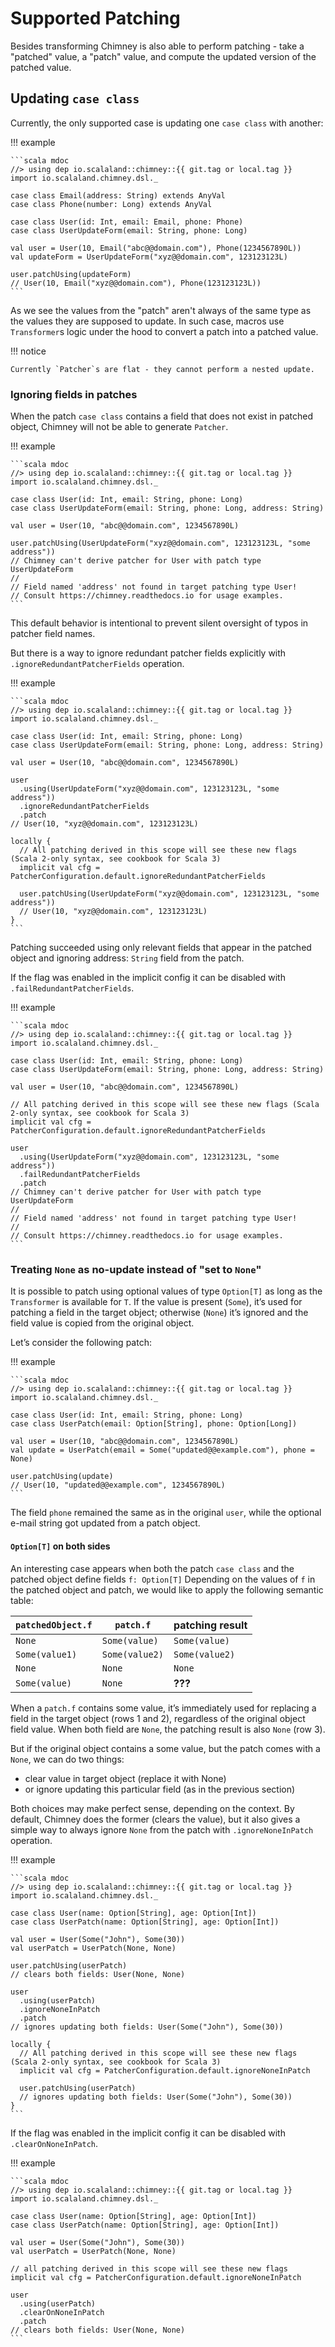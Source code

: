 # Supported Patching

Besides transforming Chimney is also able to perform patching - take a "patched" value, a "patch" value, and compute
the updated version of the patched value.

## Updating `case class`

Currently, the only supported case is updating one `case class` with another: 

!!! example

    ```scala mdoc
    //> using dep io.scalaland::chimney::{{ git.tag or local.tag }}
    import io.scalaland.chimney.dsl._
    
    case class Email(address: String) extends AnyVal
    case class Phone(number: Long) extends AnyVal
    
    case class User(id: Int, email: Email, phone: Phone)
    case class UserUpdateForm(email: String, phone: Long)
    
    val user = User(10, Email("abc@@domain.com"), Phone(1234567890L))
    val updateForm = UserUpdateForm("xyz@@domain.com", 123123123L)
    
    user.patchUsing(updateForm)
    // User(10, Email("xyz@@domain.com"), Phone(123123123L))
    ```

As we see the values from the "patch" aren't always of the same type as the values they are supposed to update.
In such case, macros use `Transformer`s logic under the hood to convert a patch into a patched value. 

!!! notice

    Currently `Patcher`s are flat - they cannot perform a nested update. 

### Ignoring fields in patches

When the patch `case class` contains a field that does not exist in patched object, Chimney will not be able to generate
`Patcher`.

!!! example

    ```scala mdoc
    //> using dep io.scalaland::chimney::{{ git.tag or local.tag }}
    import io.scalaland.chimney.dsl._
    
    case class User(id: Int, email: String, phone: Long)
    case class UserUpdateForm(email: String, phone: Long, address: String)
    
    val user = User(10, "abc@@domain.com", 1234567890L)
    
    user.patchUsing(UserUpdateForm("xyz@@domain.com", 123123123L, "some address"))
    // Chimney can't derive patcher for User with patch type UserUpdateForm
    // 
    // Field named 'address' not found in target patching type User!
    // Consult https://chimney.readthedocs.io for usage examples.
    ```

This default behavior is intentional to prevent silent oversight of typos in patcher field names.

But there is a way to ignore redundant patcher fields explicitly with `.ignoreRedundantPatcherFields` operation.

!!! example

    ```scala mdoc
    //> using dep io.scalaland::chimney::{{ git.tag or local.tag }}
    import io.scalaland.chimney.dsl._
    
    case class User(id: Int, email: String, phone: Long)
    case class UserUpdateForm(email: String, phone: Long, address: String)
    
    val user = User(10, "abc@@domain.com", 1234567890L)

    user
      .using(UserUpdateForm("xyz@@domain.com", 123123123L, "some address"))
      .ignoreRedundantPatcherFields
      .patch
    // User(10, "xyz@@domain.com", 123123123L)
    
    locally {
      // All patching derived in this scope will see these new flags (Scala 2-only syntax, see cookbook for Scala 3)
      implicit val cfg = PatcherConfiguration.default.ignoreRedundantPatcherFields
      
      user.patchUsing(UserUpdateForm("xyz@@domain.com", 123123123L, "some address"))
      // User(10, "xyz@@domain.com", 123123123L)
    }
    ```

Patching succeeded using only relevant fields that appear in the patched object and ignoring address: `String` field 
from the patch.

If the flag was enabled in the implicit config it can be disabled with `.failRedundantPatcherFields`.

!!! example

    ```scala mdoc
    //> using dep io.scalaland::chimney::{{ git.tag or local.tag }}
    import io.scalaland.chimney.dsl._

    case class User(id: Int, email: String, phone: Long)
    case class UserUpdateForm(email: String, phone: Long, address: String)
    
    val user = User(10, "abc@@domain.com", 1234567890L)
    
    // All patching derived in this scope will see these new flags (Scala 2-only syntax, see cookbook for Scala 3)
    implicit val cfg = PatcherConfiguration.default.ignoreRedundantPatcherFields
    
    user
      .using(UserUpdateForm("xyz@@domain.com", 123123123L, "some address"))
      .failRedundantPatcherFields
      .patch
    // Chimney can't derive patcher for User with patch type UserUpdateForm
    // 
    // Field named 'address' not found in target patching type User!
    //
    // Consult https://chimney.readthedocs.io for usage examples.
    ```

### Treating `None` as no-update instead of "set to `None`"

It is possible to patch using optional values of type `Option[T]` as long as the `Transformer` is available for `T`.
If the value is present (`Some`), it’s used for patching a field in the target object; otherwise (`None`) it’s ignored
and the field value is copied from the original object.

Let’s consider the following patch:

!!! example

    ```scala mdoc
    //> using dep io.scalaland::chimney::{{ git.tag or local.tag }}
    import io.scalaland.chimney.dsl._
    
    case class User(id: Int, email: String, phone: Long)
    case class UserPatch(email: Option[String], phone: Option[Long])
    
    val user = User(10, "abc@@domain.com", 1234567890L)
    val update = UserPatch(email = Some("updated@@example.com"), phone = None)
    
    user.patchUsing(update)
    // User(10, "updated@@example.com", 1234567890L)
    ```

The field `phone` remained the same as in the original `user`, while the optional e-mail string got updated from
a patch object.

#### `Option[T]` on both sides

An interesting case appears when both the patch `case class` and the patched object define fields `f: Option[T]`
Depending on the values of `f` in the patched object and patch, we would like to apply the following semantic table:

| `patchedObject.f` | `patch.f`      | patching result |
|-------------------|----------------|-----------------|
| `None`            | `Some(value)`  | `Some(value)`   |
| `Some(value1)`    | `Some(value2)` | `Some(value2)`  |
| `None`            | `None`         | `None`          |
| `Some(value)`     | `None`         | **???**         |

When a `patch.f` contains some value, it’s immediately used for replacing a field in the target object (rows 1 and 2), 
regardless of the original object field value. When both field are `None`, the patching result is also `None` (row 3).

But if the original object contains a some value, but the patch comes with a `None`, we can do two things:

  - clear value in target object (replace it with None)
  - or ignore updating this particular field (as in the previous section)

Both choices may make perfect sense, depending on the context. By default, Chimney does the former (clears the value),
but it also gives a simple way to always ignore `None` from the patch with `.ignoreNoneInPatch` operation.

!!! example

    ```scala mdoc
    //> using dep io.scalaland::chimney::{{ git.tag or local.tag }}
    import io.scalaland.chimney.dsl._
        
    case class User(name: Option[String], age: Option[Int])
    case class UserPatch(name: Option[String], age: Option[Int])
    
    val user = User(Some("John"), Some(30))
    val userPatch = UserPatch(None, None)
    
    user.patchUsing(userPatch)
    // clears both fields: User(None, None)
    
    user
      .using(userPatch)
      .ignoreNoneInPatch
      .patch
    // ignores updating both fields: User(Some("John"), Some(30))
    
    locally {
      // All patching derived in this scope will see these new flags (Scala 2-only syntax, see cookbook for Scala 3)
      implicit val cfg = PatcherConfiguration.default.ignoreNoneInPatch
      
      user.patchUsing(userPatch)
      // ignores updating both fields: User(Some("John"), Some(30))
    }
    ```

If the flag was enabled in the implicit config it can be disabled with `.clearOnNoneInPatch`.

!!! example

    ```scala mdoc
    //> using dep io.scalaland::chimney::{{ git.tag or local.tag }}
    import io.scalaland.chimney.dsl._
        
    case class User(name: Option[String], age: Option[Int])
    case class UserPatch(name: Option[String], age: Option[Int])
    
    val user = User(Some("John"), Some(30))
    val userPatch = UserPatch(None, None)
    
    // all patching derived in this scope will see these new flags
    implicit val cfg = PatcherConfiguration.default.ignoreNoneInPatch
    
    user
      .using(userPatch)
      .clearOnNoneInPatch
      .patch
    // clears both fields: User(None, None)
    ```
 